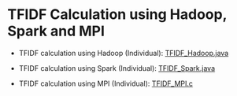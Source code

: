 # TFIDF Calculation using Hadoop, Spark and MPI

* TFIDF calculation using Hadoop (Individual): [TFIDF_Hadoop.java](https://github.com/NikleshPhabiani/Parallel-Systems-Projects/blob/master/Term%20Frequency%20Inverse%20Document%20Frequency%20Calculation%20Using%20Hadoop%2C%20Spark%2C%20MPI/TFIDF_Hadoop.java)

* TFIDF calculation using Spark (Individual): [TFIDF_Spark.java](https://github.com/NikleshPhabiani/Parallel-Systems-Projects/blob/master/Term%20Frequency%20Inverse%20Document%20Frequency%20Calculation%20Using%20Hadoop%2C%20Spark%2C%20MPI/TFIDF_Spark.java)

* TFIDF calculation using MPI (Individual): [TFIDF_MPI.c](https://github.com/NikleshPhabiani/Parallel-Systems-Projects/blob/master/Term%20Frequency%20Inverse%20Document%20Frequency%20Calculation%20Using%20Hadoop%2C%20Spark%2C%20MPI/TFIDF_MPI.c)
